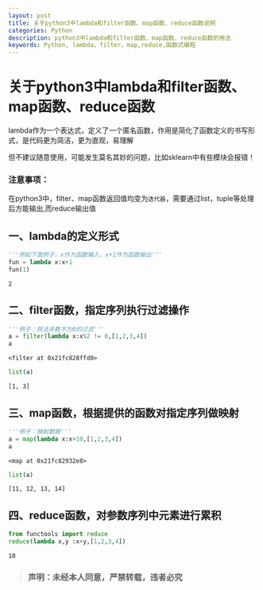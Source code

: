 ```yaml
---
layout: post
title: 关于python3中lambda和filter函数、map函数、reduce函数说明
categories: Python
description: python3中lambda和filter函数、map函数、reduce函数的用法
keywords: Python, lambda，filter，map,reduce,函数式编程
---
```


# 关于python3中lambda和filter函数、map函数、reduce函数 #

lambda作为一个表达式，定义了一个匿名函数，作用是简化了函数定义的书写形式，是代码更为简洁，更为直观，易理解

但不建议随意使用，可能发生莫名其妙的问题，比如sklearn中有些模块会报错！

### 注意事项：
在python3中，filter、map函数返回值均变为`迭代器`，需要通过list，tuple等处理后方能输出,而reduce输出值

## 一、lambda的定义形式


```python
'''例如下面例子，x作为函数输入，x+1作为函数输出'''
fun = lambda x:x+1
fun(1)
```




    2



## 二、filter函数，指定序列执行过滤操作


```python
'''例子：除法余数不为0的过滤'''
a = filter(lambda x:x%2 != 0,[1,2,3,4])
a
```




    <filter at 0x21fc828ffd0>




```python
list(a)
```




    [1, 3]



## 三、map函数，根据提供的函数对指定序列做映射


```python
'''例子：映射数据'''
a = map(lambda x:x+10,[1,2,3,4])
a
```




    <map at 0x21fc82932e8>




```python
list(a)
```




    [11, 12, 13, 14]



## 四、reduce函数，对参数序列中元素进行累积


```python
from functools import reduce
reduce(lambda x,y :x+y,[1,2,3,4])
```




    10


> ### 声明：未经本人同意，严禁转载，违者必究
